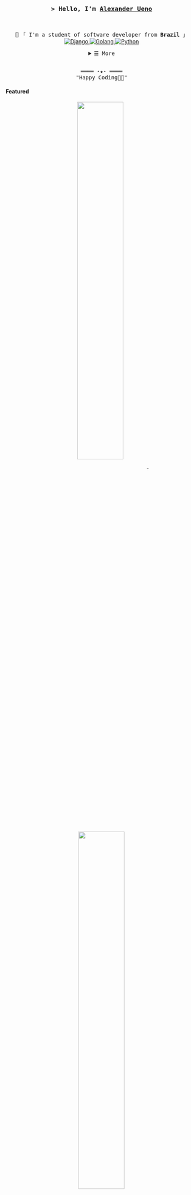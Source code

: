 <h3 align="center">
        <samp>&gt; Hello, I'm
                <b><a target="_blank" href="https://AluedoSan.github.io/">Alexander Ueno</a></b>
        </samp>
</h3>
<br>

<p align="center">
        [<!-- Intro -->]
        <samp>
                「 I'm a student of software developer from <b>Brazil</b> 」
        </samp>
        <!-- Technologies -->
        <!-- JavaScript -->
        <a href="https://github.com/AluedoSan?tab=repositories" target="_blank"><img alt="Django"
                        src="https://img.shields.io/badge/-Django-white?style=flat-square&logo=Django&logoColor=green">
        </a>
        <!-- React -->
        <a href="https://github.com/AluedoSan?tab=repositories" target="_blank"><img alt="Golang"
                        src="https://img.shields.io/badge/-Golang-02cdf1?style=flat-square&logo=Go&logoColor=white">
        </a>
        <!-- Python -->
        <a href="https://github.com/AluedoSan?tab=repositories" target="_blank"><img alt="Python"
                        src="https://img.shields.io/badge/-Python-2FED85?style=flat-square&logo=Python&logoColor=white">
        </a>
</p>

<!-- Details Section -->
<details align="center">
    <summary> <samp>&#9776; More</samp></summary>
    <p align="center">
        <br>
        <!-- Activity Widget -->
        <img alt="AluedoSan's github status"
                src="https://github-readme-stats.vercel.app/api?username=AluedoSan&show_icons=true&theme=radical" />
        <br>
        <!-- Social Links -->
        <p>Find me on</p>
        <!-- Mail -->
        <a href="mailto:connect.shafin@gmail.com" target="_blank"><img alt="Mail"
                src="https://img.shields.io/badge/-Mail-EA4335?style=flat-square&logo=Gmail&logoColor=white">
        </a>
        <!-- Twitter -->
        <a href="https://twitter.com/connectshafin" target="_blank"><img alt="Twitter"
                src="https://img.shields.io/badge/-Twitter-1c9bef?style=flat-square&logo=Twitter&logoColor=white">
        </a>
        <!-- Linkedin -->
        <a href="https://www.linkedin.com/in/shahriarshafin/" target="_blank"><img alt="Linkedin"
                src="https://img.shields.io/badge/-Linkedin-0A66C2?style=flat-square&logo=Linkedin&logoColor=white">
        </a>
        <!-- Youtube -->
        <a href="https://www.youtube.com/c/ShahriarShafin/videos" target="_blank"><img alt="Youtube"
                src="https://img.shields.io/badge/-Youtube-FF0000?style=flat-square&logo=Youtube&logoColor=white">
        </a>
    </p>
</details>
<br>

<!-- Footer -->
<samp>
    <p align="center">
        ════ ⋆★⋆ ════
        <br>
        "Happy Coding👨‍💻"
    </p>
</samp>

<!-- Featured Repositories -->
#### Featured

<p align="center">
<a href="https://github.com/AluedoSan/AluedoSan">
<img width='49%' align="center"src="https://github-readme-stats.vercel.app/api/pin/?username=AluedoSan&repo=AluedoSan&border_color=02D892&bg_color=0D1117&title_color=C9D1D9&text_color=8B949E&icon_color=02D892" />
</a>
<span>&nbsp;</span>
<a href="https://github.com/AluedoSan/repository-django">
<img width='49%' align="center"src="https://github-readme-stats.vercel.app/api/pin/?username=aluedosan&repo=repository-django&border_color=02D892&bg_color=0D1117&title_color=C9D1D9&text_color=8B949E&icon_color=02D892" />
</a>
</p>

<p align="center">
<a href="https://github.com/AluedoSan/FinanceAPP">
<img width='49%' align="center"src="https://github-readme-stats.vercel.app/api/pin/?username=aluedosan&repo=FinanceAPP&border_color=02D892&bg_color=0D1117&title_color=C9D1D9&text_color=8B949E&icon_color=02D892" />
</a>
<span>&nbsp;</span>
<a href="https://github.com/shahriarshafin/Iot-car-controller">
<img width='49%' align="center"src="https://github-readme-stats.vercel.app/api/pin/?username=shahriarshafin&repo=iot-car-controller&border_color=02D892&bg_color=0D1117&title_color=C9D1D9&text_color=8B949E&icon_color=02D892" />
</a>
</p>
